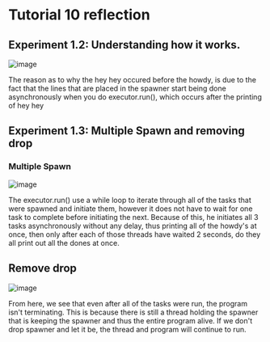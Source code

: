 # Tutorial 10 reflection

## Experiment 1.2: Understanding how it works.

![image](https://github.com/Sirered/adprog-tutorial10/assets/126568984/586fc484-8741-438c-b2f7-931881ffe4d9)

The reason as to why the hey hey occured before the howdy, is due to the fact that the lines that are placed in the spawner start being done asynchronously when you do executor.run(), which occurs after the printing of hey hey

## Experiment 1.3: Multiple Spawn and removing drop

### Multiple Spawn
![image](https://github.com/Sirered/adprog-tutorial10/assets/126568984/7fbea505-1edb-4288-8eab-d1ac33c8e07d)

The executor.run() use a while loop to iterate through all of the tasks that were spawned and initiate them, however it does not have to wait for one task to complete before initiating the next. Because of this, he initiates all 3 tasks asynchronously without any delay, thus printing all of the howdy's at once, then only after each of those threads have waited 2 seconds, do they all print out all the dones at once.

## Remove drop
![image](https://github.com/Sirered/adprog-tutorial10/assets/126568984/682a9893-b553-4124-ab7d-bec294f90834)

From here, we see that even after all of the tasks were run, the program isn't terminating. This is because there is still a thread holding the spawner that is keeping the spawner and thus the entire program alive. If we don't drop spawner and let it be, the thread and program will continue to run.
